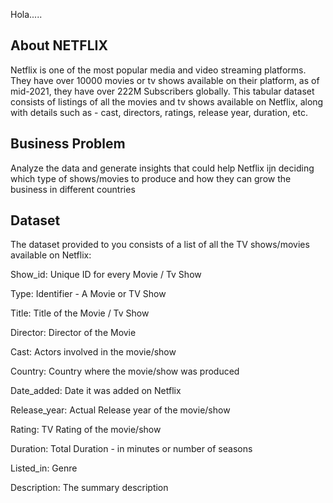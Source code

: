 Hola.....

About NETFLIX
-------------

Netflix is one of the most popular media and video streaming platforms. They have over 10000 movies or tv shows available on their platform, as of mid-2021,
they have over 222M Subscribers globally. This tabular dataset consists of listings of all the movies and tv shows available on Netflix, 
along with details such as - cast, directors, ratings, release year, duration, etc.

Business Problem
----------------

Analyze the data and generate insights that could help Netflix ijn deciding which type of shows/movies to produce and how they can grow the business in different countries

Dataset
-------

The dataset provided to you consists of a list of all the TV shows/movies available on Netflix:

Show_id: Unique ID for every Movie / Tv Show

Type: Identifier - A Movie or TV Show

Title: Title of the Movie / Tv Show

Director: Director of the Movie

Cast: Actors involved in the movie/show

Country: Country where the movie/show was produced

Date_added: Date it was added on Netflix

Release_year: Actual Release year of the movie/show

Rating: TV Rating of the movie/show

Duration: Total Duration - in minutes or number of seasons

Listed_in: Genre

Description: The summary description
